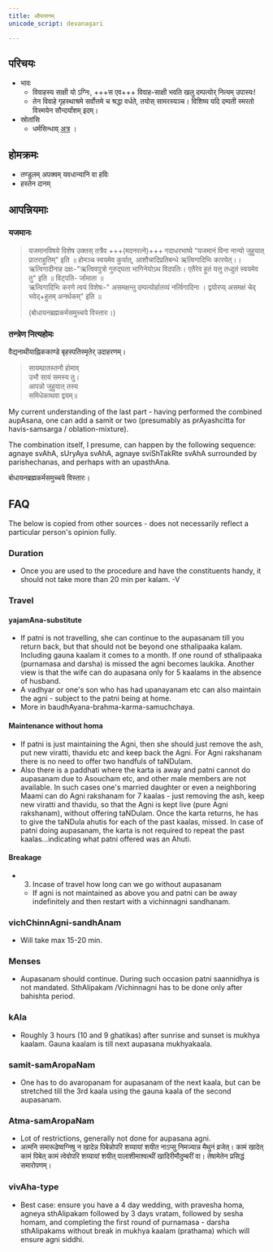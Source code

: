 ```yaml
---
title: औपासनम्
unicode_script: devanagari

---
```

## परिचयः
- भावः
  - विवाहस्य साक्षी यो ऽग्निः, +++स एव+++ विवाह-साक्षी भवति खलु दम्पत्योर् नित्यम् उपास्यः!
  - तेन विवाहे गृहस्थाश्रमे सर्वोत्तमे च श्रद्धा वर्धते, तयोस् सामरस्यञ्च। विशिष्य यदि दम्पती स्मरतो विस्मयेन सौन्दर्यांशम् इदम्।
- स्रोतांसि
  - धर्मसिन्धाव् [अत्र](https://archive.org/details/DHARMASINDHU/page/n253) ।

<div class="js_include" includetitle="true" newlevelforh1="2" unfilled url="../../angAni/agni-raxA/"></div>  

## होमक्रमः
- तण्डुलम् अपक्वम् यवधान्यानि वा हविः
- हस्तेन दानम्


## आपन्नियमाः
### यजमानः
> यजमानविषये विशेष उक्तस् तत्रैव +++(मदनरत्ने)+++ गदाधरभाष्ये “यजमानं विना नान्यो जुहुयात् प्रातराहुतिम्" इति ॥ होमञ्च स्वयमेव कुर्यात्, आशौचादिप्रतिबन्धे ऋत्विगादिभिः कारयेत्।। ऋत्विगादीनाह दक्षः-"ऋत्विवपुत्रो गुरुद्घता भागिनेयोऽथ विदपतिः। एतैरेव हुतं यत्तु तध्दुतं स्वयमेव तु" इति ॥ विट्पति- र्जामाता ॥  
> ऋत्विगादिभिः करणे त्वयं विशेषः-" असमक्षन्तु दम्पत्योर्हातव्यं नर्त्विगादिना । द्वयोरप्य् असमक्षं चेद् भवेद्+हुतम् अनर्थकम्" इति ॥
>  
> (बोधायनब्रह्मकर्मसमुच्चये विस्तारः।)


### तन्त्रेण नित्यहोमः
वैद्यनाथीयाह्निककाण्डे बृहस्पतिस्मृतेर् उदाहरणम्।

> सायम्प्रातस्तनौ होमाव्  
> उभौ सायं समस्य तु।  
> आपन्नो जुहुयात् तस्य  
> समिधेकाथवा द्वयम्॥

My current understanding of the last part - having performed the combined aupAsana, one can add a samit or two (presumably as prAyashcitta for havis-samsarga / oblation-mixture).

The combination itself, I presume, can happen by the following sequence: agnaye svAhA, sUryAya svAhA, agnaye sviShTakRte svAhA surrounded by parishechanas, and perhaps with an upasthAna.

बोधायनब्रह्मकर्मसमुच्चये विस्तारः। 

## FAQ
The below is copied from other sources - does not necessarily reflect a particular person's opinion fully.

### Duration
- Once you are used to the procedure and have the constituents handy, it should not take more than 20 min per kalam. -V

### Travel
#### yajamAna-substitute
- If  patni is not travelling, she can continue to the aupasanam till you return back, but that should not be beyond one sthalipaaka kalam. Including gauna kaalam it comes to a month.  If one round of sthalipaaka (purnamasa and darsha) is missed the agni becomes laukika. Another view is that the wife can do aupasana only for 5 kaalams in the absence of husband.
- A vadhyar or one's son who has had upanayanam etc can also maintain the agni - subject to the patni being at home.
- More in baudhAyana-brahma-karma-samuchchaya.

#### Maintenance without homa
- If patni is just maintaining the Agni, then she should just remove the ash, put new viratti, thavidu etc and keep back the Agni.  For Agni rakshanam there is no need to offer two handfuls of taNDulam.
- Also there is a paddhati where the karta is away and patni cannot do aupasanam due to Asoucham etc, and other male members are not available. In such cases one's married daughter or even a neighboring Maami can do Agni rakshanam for 7 kaalas - just removing the ash, keep new viratti and thavidu, so that the Agni is kept live (pure Agni rakshanam), without offering taNDulam. Once the karta returns, he has to give the taNDula ahutis for each of the past kaalas, missed. In case of patni doing aupasanam, the karta is not required to repeat the past kaalas...indicating what patni offered was an Ahuti.



#### Breakage
- 3. Incase of travel how long can we go without aupasanam
  - If agni is not maintained as above you and patni can be away indefinitely and then restart with a vichinnagni sandhanam.

### vichChinnAgni-sandhAnam
- Will take max 15-20 min.

### Menses
- Aupasanam should continue. During such occasion patni saannidhya is not mandated. SthAlipakam /Vichinnagni has to be done only after bahishta period.

### kAla
- Roughly 3 hours (10 and 9 ghatikas) after sunrise and sunset is mukhya kaalam. Gauna kaalam is till next aupasana mukhyakaala.

### samit-samAropaNam
- One has to do avaropanam for aupasanam of the next kaala, but can be stretched till the 3rd kaala using the gauna kaala of the second aupasanam.


### Atma-samAropaNam
- Lot of restrictions, generally not done for aupasana agni.
- अत्मनि समारूढेष्वग्निषु न खादेन्न पिबेन्नोपरि शय्यायां शयीत नाऽप्सु निमज्यान्न मैथुनं व्रजेत्। कामं खादेत् कामं पिबेत् कामं त्वेवोपरि शय्यायां शयीत् पालाशीमाश्वत्थीं खादिरीमौदुम्बरीं वा। तेषामेतेन प्रसिद्धं समारोपणम्।

### vivAha-type
- Best case: ensure you have a 4 day wedding, with pravesha homa, agneya sthAlipakam followed by 3 days vratam, followed by sesha homam, and completing the first round of purnamasa - darsha sthAlipakams without break in mukhya kaalam (prathama) which will ensure agni siddhi.